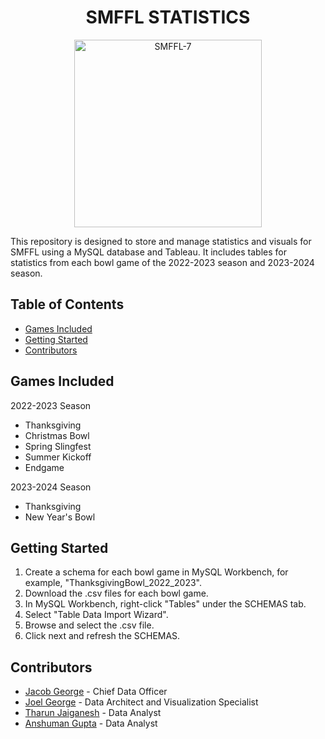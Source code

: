 <h1 align="center">SMFFL STATISTICS</h1>

<p align="center">
  <img src="https://github.com/jgeorg24/SMFFL_Stats/assets/135657590/f98765f2-907a-4a99-a3d3-cbf92329ba27" alt="SMFFL-7" width="300"/>
</p>


This repository is designed to store and manage statistics and visuals for SMFFL using a MySQL database and Tableau. It includes tables for statistics from each bowl game of the 2022-2023 season and 2023-2024 season.

## Table of Contents
- [Games Included](#games-included)
- [Getting Started](#getting-started)
- [Contributors](#contributors)

## Games Included

2022-2023 Season
- Thanksgiving
- Christmas Bowl
- Spring Slingfest
- Summer Kickoff
- Endgame

2023-2024 Season
- Thanksgiving
- New Year's Bowl

## Getting Started

1. Create a schema for each bowl game in MySQL Workbench, for example, "ThanksgivingBowl_2022_2023".
2. Download the .csv files for each bowl game.
3. In MySQL Workbench, right-click "Tables" under the SCHEMAS tab.
4. Select "Table Data Import Wizard".
5. Browse and select the .csv file.
6. Click next and refresh the SCHEMAS.
   
## Contributors
- [Jacob George](www.linkedin.com/in/-jacobgeorge) - Chief Data Officer
- [Joel George](link_to_joel_linkedin) - Data Architect and Visualization Specialist
- [Tharun Jaiganesh](link_to_tharun_linkedin) - Data Analyst
- [Anshuman Gupta](link_to_anshuman_linkedin) - Data Analyst

